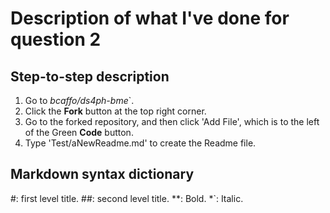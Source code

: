 # Description of what I've done for question 2

## Step-to-step description ##
1. Go to *bcaffo/ds4ph-bme*`.
2. Click the **Fork** button at the top right corner.
3. Go to the forked repository, and then click 'Add File', which is to the left of the Green **Code** button.
4. Type 'Test/aNewReadme.md' to create the Readme file.


## Markdown syntax dictionary ##

#: first level title. 
##: second level title. 
**: Bold. 
*`: Italic. 
